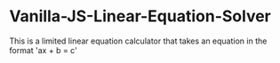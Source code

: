 # Vanilla-JS-Linear-Equation-Solver
This is a limited linear equation calculator that takes an equation in the format 'ax + b = c'
